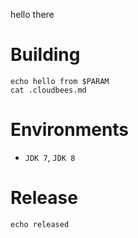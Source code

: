 hello there

# Building

    echo hello from $PARAM
    cat .cloudbees.md

# Environments

* `JDK 7`, `JDK 8`

# Release

    echo released
